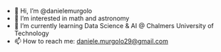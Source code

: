 - 👋 Hi, I’m @danielemurgolo
- 👀 I’m interested in math and astronomy
- 🌱 I’m currently learning Data Science & AI @ Chalmers University of Technology
- 📫 How to reach me: daniele.murgolo29@gmail.com

<!---
danielemurgolo/danielemurgolo is a ✨ special ✨ repository because its `README.md` (this file) appears on your GitHub profile.
You can click the Preview link to take a look at your changes.
--->
